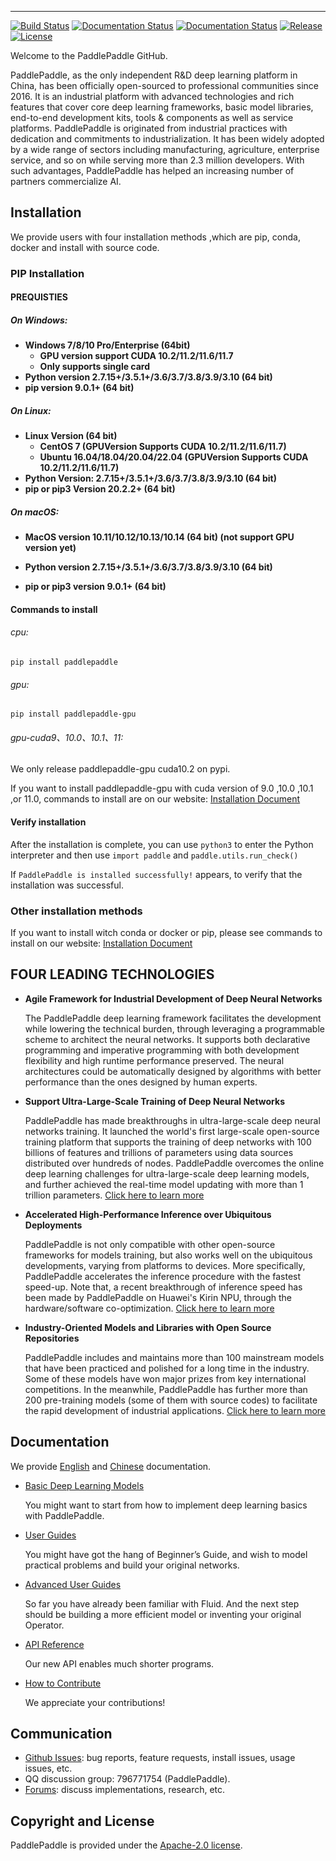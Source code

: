 
--------------------------------------------------------------------------------

[![Build Status](https://travis-ci.org/PaddlePaddle/Paddle.svg?branch=develop)](https://travis-ci.org/PaddlePaddle/Paddle)
[![Documentation Status](https://img.shields.io/badge/docs-latest-brightgreen.svg?style=flat)](http://www.paddlepaddle.org.cn/documentation/docs/en/1.8/beginners_guide/index_en.html)
[![Documentation Status](https://img.shields.io/badge/中文文档-最新-brightgreen.svg)](http://www.paddlepaddle.org.cn/documentation/docs/zh/1.8/beginners_guide/index_cn.html)
[![Release](https://img.shields.io/github/release/PaddlePaddle/Paddle.svg)](https://github.com/PaddlePaddle/Paddle/releases)
[![License](https://img.shields.io/badge/license-Apache%202-blue.svg)](LICENSE)

Welcome to the PaddlePaddle GitHub.

PaddlePaddle, as the only independent R&D deep learning platform in China, has been officially open-sourced to professional communities since 2016. It is an industrial platform with advanced technologies and rich features that cover core deep learning frameworks, basic model libraries, end-to-end development kits, tools & components as well as service platforms.
PaddlePaddle is originated from industrial practices with dedication and commitments to industrialization. It has been widely adopted by a wide range of sectors including manufacturing, agriculture, enterprise service, and so on while serving more than 2.3 million developers. With such advantages, PaddlePaddle has helped an increasing number of partners commercialize AI.



## Installation

We provide users with four installation methods ,which are pip, conda, docker and install with source code.

### PIP Installation

#### PREQUISTIES

##### On Windows:

- **Windows 7/8/10 Pro/Enterprise (64bit)**
  - **GPU version support CUDA 10.2/11.2/11.6/11.7**
  - **Only supports single card**
- **Python version 2.7.15+/3.5.1+/3.6/3.7/3.8/3.9/3.10 (64 bit)**
- **pip version 9.0.1+ (64 bit)**

##### On Linux:

- **Linux Version (64 bit)**
  - **CentOS 7 (GPUVersion Supports CUDA 10.2/11.2/11.6/11.7)**
  - **Ubuntu 16.04/18.04/20.04/22.04 (GPUVersion Supports CUDA 10.2/11.2/11.6/11.7)**
- **Python Version: 2.7.15+/3.5.1+/3.6/3.7/3.8/3.9/3.10 (64 bit)**
- **pip or pip3 Version 20.2.2+ (64 bit)**

##### On macOS:

- **MacOS version 10.11/10.12/10.13/10.14 (64 bit) (not support GPU version yet)**

- **Python version 2.7.15+/3.5.1+/3.6/3.7/3.8/3.9/3.10 (64 bit)**

- **pip or pip3 version 9.0.1+ (64 bit)**



#### Commands to install

###### cpu:

```pip install paddlepaddle```

###### gpu:

```pip install paddlepaddle-gpu```



###### gpu-cuda9、10.0、10.1、11:

We only release paddlepaddle-gpu cuda10.2 on pypi.

If you want to install paddlepaddle-gpu with cuda version of 9.0 ,10.0 ,10.1 ,or 11.0, commands to install are on our website: [Installation Document](https://www.paddlepaddle.org.cn/documentation/docs/en/install/pip/frompip_en.html)



#### Verify installation

After the installation is complete, you can use `python3` to enter the Python interpreter and then use `import paddle` and `paddle.utils.run_check()`

If `PaddlePaddle is installed successfully!` appears, to verify that the installation was successful.



### Other installation methods

If you want to install witch conda or docker or pip, please see commands to install on our website: [Installation Document](https://www.paddlepaddle.org.cn/documentation/docs/en/install/index_en.html)



## FOUR LEADING TECHNOLOGIES

- **Agile Framework for Industrial Development of Deep Neural Networks**

    The PaddlePaddle deep learning framework facilitates the development while lowering the technical burden, through leveraging a programmable scheme to architect the neural networks. It supports both declarative programming and imperative programming with both development flexibility and high runtime performance preserved.  The neural architectures could be automatically designed by algorithms with better performance than the ones designed by human experts.


-  **Support Ultra-Large-Scale Training of Deep Neural Networks**

    PaddlePaddle has made breakthroughs in ultra-large-scale deep neural networks training. It launched the world's first large-scale open-source training platform that supports the training of deep networks with 100 billions of features and trillions of parameters using data sources distributed over hundreds of nodes. PaddlePaddle overcomes the online deep learning challenges for ultra-large-scale deep learning models, and further achieved the real-time model updating with more than 1 trillion parameters.
     [Click here to learn more](https://github.com/PaddlePaddle/Fleet)


- **Accelerated High-Performance Inference over Ubiquitous Deployments**

    PaddlePaddle is not only compatible with other open-source frameworks for models training, but also works well on the ubiquitous developments, varying from platforms to devices. More specifically, PaddlePaddle accelerates the inference procedure with the fastest speed-up. Note that, a recent breakthrough of inference speed has been made by PaddlePaddle on Huawei's Kirin NPU, through the hardware/software co-optimization.
     [Click here to learn more](https://github.com/PaddlePaddle/Paddle-Lite)

- **Industry-Oriented Models and Libraries with Open Source Repositories**

     PaddlePaddle includes and maintains more than 100 mainstream models that have been practiced and polished for a long time in the industry. Some of these models have won major prizes from key international competitions. In the meanwhile, PaddlePaddle has further more than 200 pre-training models (some of them with source codes) to facilitate the rapid development of industrial applications.
     [Click here to learn more](https://github.com/PaddlePaddle/models)


## Documentation

We provide [English](https://www.paddlepaddle.org.cn/documentation/docs/en/guides/index_en.html) and
[Chinese](https://www.paddlepaddle.org.cn/documentation/docs/zh/guides/index_cn.html) documentation.

- [Basic Deep Learning Models](https://www.paddlepaddle.org.cn/documentation/docs/en/beginners_guide/index_en.html)

  You might want to start from how to implement deep learning basics with PaddlePaddle.


- [User Guides](https://www.paddlepaddle.org.cn/documentation/docs/en/user_guides/index_en.html)

  You might have got the hang of Beginner’s Guide, and wish to model practical problems and build your original networks.

- [Advanced User Guides](https://www.paddlepaddle.org.cn/documentation/docs/en/advanced_guide/index_en.html)

  So far you have already been familiar with Fluid. And the next step should be building a more efficient model or inventing your original Operator.


- [API Reference](https://www.paddlepaddle.org.cn/documentation/docs/en/api/index_en.html)

   Our new API enables much shorter programs.


- [How to Contribute](https://www.paddlepaddle.org.cn/documentation/docs/en/dev_guides/index_en.html)

   We appreciate your contributions!

## Communication

- [Github Issues](https://github.com/PaddlePaddle/Paddle/issues): bug reports, feature requests, install issues, usage issues, etc.
- QQ discussion group: 796771754 (PaddlePaddle).
- [Forums](https://aistudio.baidu.com/paddle/forum/): discuss implementations, research, etc.

## Copyright and License
PaddlePaddle is provided under the [Apache-2.0 license](LICENSE).
